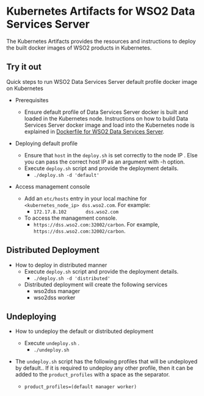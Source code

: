 # Kubernetes Artifacts for WSO2 Data Services Server #
The Kubernetes Artifacts provides the resources and instructions to deploy the built docker images of WSO2 products in Kubernetes.

## Try it out
Quick steps to run WSO2 Data Services Server default profile docker image on Kubernetes

* Prerequisites
    - Ensure default profile of Data Services Server docker is built and loaded in the Kubernetes node.
    Instructions on how to build Data Services Server docker image and load into the Kubernetes node is explained in [Dockerfile for WSO2 Data Services Server](https://github.com/wso2/dockerfiles/tree/master/wso2dss/README.md#building-the-docker-images).

* Deploying default profile
    - Ensure that `host` in the `deploy.sh` is set correctly to the node IP  .
      Else you can pass the correct host IP as an argument with -h option.
    - Execute `deploy.sh` script and provide the deployment details.
        + `./deploy.sh -d 'default'`

* Access management console
    - Add an `etc/hosts` entry in your local machine for `<kubernetes_node_ip> dss.wso2.com`. For example:
        + `172.17.8.102       dss.wso2.com`
    - To access the management console.
        +  `https://dss.wso2.com:32002/carbon`. For example, `https://dss.wso2.com:32002/carbon`.

## Distributed Deployment
          
* How to deploy in distributed manner
    - Execute `deploy.sh` script and provide the deployment details.
        + `./deploy.sh -d 'distributed'`
    - Distributed deployment will create the following services
        + wso2dss manager
        + wso2dss worker 
    
## Undeploying

* How to undeploy the default or distributed deployment
    - Execute `undeploy.sh` .
        + `./undeploy.sh`

* The `undeploy.sh` script has the following profiles that will be undeployed by default.. If it is required to undeploy any other profile, then it can be added to the `product_profiles` with a space as the separator.
    - `product_profiles=(default manager worker)`
